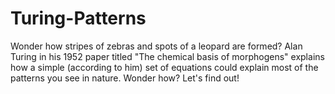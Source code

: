 # Turing-Patterns
Wonder how stripes of zebras and spots of a leopard are formed? Alan Turing in his 1952 paper titled "The chemical basis of morphogens" explains how a simple (according to him) set of equations could explain most of the patterns you see in nature. Wonder how? Let's find out!
